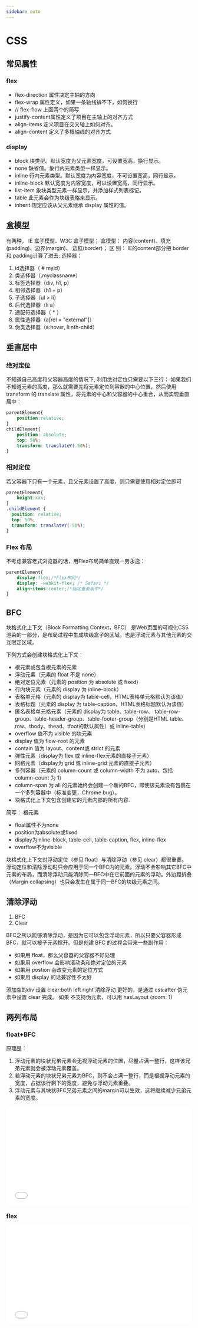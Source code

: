 ```yaml
---
sidebar: auto
---
```


# CSS

## 常见属性

### flex

- flex-direction 属性决定主轴的方向
- flex-wrap 属性定义，如果一条轴线排不下，如何换行
- // flex-flow 上面两个的简写
- justify-content属性定义了项目在主轴上的对齐方式
- align-items 定义项目在交叉轴上如何对齐。
- align-content 定义了多根轴线的对齐方式

### display

- block       块类型。默认宽度为父元素宽度，可设置宽高，换行显示。
- none        缺省值。象行内元素类型一样显示。
- inline      行内元素类型。默认宽度为内容宽度，不可设置宽高，同行显示。
- inline-block  默认宽度为内容宽度，可以设置宽高，同行显示。
- list-item   象块类型元素一样显示，并添加样式列表标记。
- table       此元素会作为块级表格来显示。
- inherit     规定应该从父元素继承 display 属性的值。

## 盒模型

有两种， IE 盒子模型、W3C 盒子模型；
盒模型： 内容(content)、填充(padding)、边界(margin)、 边框(border)；
区  别： IE的content部分把 border 和 padding计算了进去;
选择器：

1. id选择器（ # myid）
2. 类选择器（.myclassname）
3. 标签选择器（div, h1, p）
4. 相邻选择器（h1 + p）
5. 子选择器（ul > li）
6. 后代选择器（li a）
7. 通配符选择器（ * ）
8. 属性选择器（a[rel = "external"]）
9. 伪类选择器（a:hover, li:nth-child）

## 垂直居中

### 绝对定位

不知道自己高度和父容器高度的情况下, 利用绝对定位只需要以下三行：
如果我们不知道元素的高度，那么就需要先将元素定位到容器的中心位置，然后使用 transform 的 translate 属性，将元素的中心和父容器的中心重合，从而实现垂直居中：

```css
parentElement{
    position:relative;
}
childElement{
    position: absolute;
    top: 50%;
    transform: translateY(-50%);
}
```

### 相对定位

若父容器下只有一个元素，且父元素设置了高度，则只需要使用相对定位即可

```css
parentElement{
    height:xxx;
}
.childElement {
  position: relative;
  top: 50%;
  transform: translateY(-50%);
}
```

### Flex 布局

不考虑兼容老式浏览器的话，用Flex布局简单直观一劳永逸：

```css
parentElement{
    display:flex;/*Flex布局*/
    display: -webkit-flex; /* Safari */
    align-items:center;/*指定垂直居中*/
}
```

## BFC

块格式化上下文（Block Formatting Context，BFC） 是Web页面的可视化CSS渲染的一部分，是布局过程中生成块级盒子的区域，也是浮动元素与其他元素的交互限定区域。

下列方式会创建块格式化上下文：

- 根元素或包含根元素的元素
- 浮动元素（元素的 float 不是 none）
- 绝对定位元素（元素的 position 为 absolute 或 fixed）
- 行内块元素（元素的 display 为 inline-block）
- 表格单元格（元素的 display为 table-cell，HTML表格单元格默认为该值）
- 表格标题（元素的 display 为 table-caption，HTML表格标题默认为该值）
- 匿名表格单元格元素（元素的 display为 table、table-row、 table-row-group、table-header-group、table-footer-group（分别是HTML table、row、tbody、thead、tfoot的默认属性）或 inline-table）
- overflow 值不为 visible 的块元素
- display 值为 flow-root 的元素
- contain 值为 layout、content或 strict 的元素
- 弹性元素（display为 flex 或 inline-flex元素的直接子元素）
- 网格元素（display为 grid 或 inline-grid 元素的直接子元素）
- 多列容器（元素的 column-count 或 column-width 不为 auto，包括 column-count 为 1）
- column-span 为 all 的元素始终会创建一个新的BFC，即使该元素没有包裹在一个多列容器中（标准变更，Chrome bug）。
- 块格式化上下文包含创建它的元素内部的所有内容.

简写：
根元素

- float属性不为none
- position为absolute或fixed
- display为inline-block, table-cell, table-caption, flex, inline-flex
- overflow不为visible

块格式化上下文对浮动定位（参见 float）与清除浮动（参见 clear）都很重要。浮动定位和清除浮动时只会应用于同一个BFC内的元素。浮动不会影响其它BFC中元素的布局，而清除浮动只能清除同一BFC中在它前面的元素的浮动。外边距折叠（Margin collapsing）也只会发生在属于同一BFC的块级元素之间。

## 清除浮动

1. BFC
2. Clear

BFC之所以能够清除浮动，是因为它可以包含浮动元素，所以只要父容器形成BFC，就可以被子元素撑开。但是创建 BFC 的过程会带来一些副作用：

- 如果用 float，那么父容器的父容器不好处理
- 如果用 overflow 会影响滚动条和绝对定位的元素
- 如果用 postion 会改变元素的定位方式
- 如果用 display 的话兼容性不太好

添加空的div 设置 clear:both left right 清除浮动
更好的，是通过 css:after 伪元素中设置 clear 完成。
如果 不支持伪元素，可以用 hasLayout (zoom: 1)

## 两列布局

### float+BFC

原理是：

1. 浮动元素的块状兄弟元素会无视浮动元素的位置，尽量占满一整行，这样该兄弟元素就会被浮动元素覆盖。 
2. 若浮动元素的块状兄弟元素为BFC，则不会占满一整行，而是根据浮动元素的宽度，占据该行剩下的宽度，避免与浮动元素重叠。 
3. 浮动元素与其块状BFC兄弟元素之间的margin可以生效，这将继续减少兄弟元素的宽度。

<iframe height='265' scrolling='no' title='Two-cols: float+BFC' src='//codepen.io/Agrimonia/embed/gBQBpj/?height=265&theme-id=light&default-tab=css,result' frameborder='no' allowtransparency='true' allowfullscreen='true' style='width: 100%;'>See the Pen <a href='https://codepen.io/Agrimonia/pen/gBQBpj/'>Two-cols: float+BFC</a> by Lin Yongcong (<a href='https://codepen.io/Agrimonia'>@Agrimonia</a>) on <a href='https://codepen.io'>CodePen</a>.
</iframe>

### flex

<iframe height='265' scrolling='no' title='Two-col: flex' src='//codepen.io/Agrimonia/embed/YJRJqe/?height=265&theme-id=light&default-tab=css,result' frameborder='no' allowtransparency='true' allowfullscreen='true' style='width: 100%;'>See the Pen <a href='https://codepen.io/Agrimonia/pen/YJRJqe/'>Two-col: flex</a> by Lin Yongcong (<a href='https://codepen.io/Agrimonia'>@Agrimonia</a>) on <a href='https://codepen.io'>CodePen</a>.
</iframe>